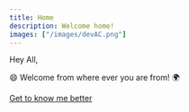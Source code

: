 ```yaml
---
title: Home
description: Welcome home!
images: ["/images/devAC.png"]
---
```


Hey All,

:smile: Welcome from where ever you are from! :earth_africa:


[Get to know me better](/about "Get to know me better")
